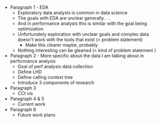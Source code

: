 - Paragraph 1 - EDA 
	- Exploratory data analysis is common in data science
	- The goals with EDA are unclear generally. . .
	- And in performance analysis this is similar with the goal being optimization
	- Unfortunately exploration with unclear goals and complex data doesn't work with the tools that exist (< problem statement)
		- Make this clearer maybe, probably
	- Nothing interesting can be gleaned (< kind of problem statement )
- Paragraph 2 - More specific about the data I am talking about in performance analysis 
	- Goal of perf analysis data collection
	- Define LHD
	- Define calling context tree
	- Introduce 3 components of research
- Paragraph 3
	- CCt vis
- Paragraph 4 & 5 
	- Current work
- Paragraph 6
	- Future work plans